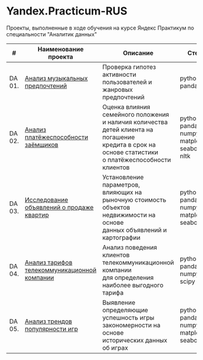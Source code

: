 # Yandex.Practicum-RUS
Проекты, выполненные в ходе обучения на курсе Яндекс Практикум по специальности "Аналитик данных"


| #    | Наименование проекта                | Описание                                                     | Стек                                                         |
| ---- | ------------------------------------------------------------ | ------------------------------------------------------------ | ------------------------------------------------------------ |
| DA 01.   | [Анализ музыкальных предпочтений](https://github.com/volovik-denis/Yandex-Practicum/blob/DA-01-Music-preferences-analysis/Яндекс%20Музыка.ipynb) | Проверка гипотез активности <br/> пользователей и жанровых предпочтений | python, pandas       |
| DA 02.   | [Анализ платёжеспособности заёмщиков](https://github.com/volovik-denis/Yandex-Practicum/blob/DA-02-Bank-credit-scoring/Исследование%20надёжности%20заёмщиков.ipynb) | Оценка влияния семейного положения и наличия количества детей клиента на погашение <br/> кредита в срок на основе статистики <br/> о платёжеспособности клиентов | python, pandas, numpy, matplotlib, seaborn, nltk |
| DA 03.   | [Исследование объявлений о продаже квартир](https://github.com/volovik-denis/Yandex-Practicum/blob/DA-03-Real-estate-price-analysis/Исследование%20объявлений%20о%20продаже%20квартир.ipynb) | Установление параметров, <br/> влияющих на рыночную стоимость <br/> объектов недвижимости на основе <br/> данных объявлений и картографии | python, pandas, numpy, matplotlib, seaborn |
| DA 04.   | [Анализ тарифов телекоммуникационной компании](https://github.com/volovik-denis/Yandex-Practicum/blob/DA-04-Telecom-tariff-analysis/Анализ%20тарифов%20телекоммуникационной%20компании.ipynb) | Анализ поведения клиентов телекоммуникационной компании <br/> для определения наиболее выгодного тарифа | python, pandas, numpy, scipy |
| DA 05.   | [Анализ трендов популярности игр](https://github.com/volovik-denis/Yandex-Practicum/blob/DA-05-Games-popularity-trends-analysis/Анализ%20трендов%20популярности%20игр.ipynb) | Выявление определяющие успешность игры закономерности на основе <br/>  исторических данных об играх | python, pandas, numpy, matplotlib, seaborn |
